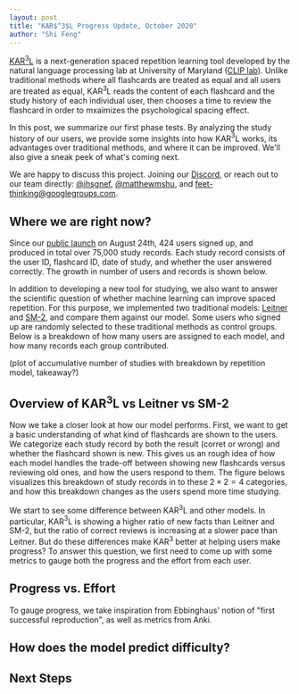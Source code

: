 ```yaml
---
layout: post
title: "KAR$^3$L Progress Update, October 2020"
author: "Shi Feng"
---
```


<head>
  <meta charset="utf-8">
  <script src="https://cdn.jsdelivr.net/npm/vega@5"></script>
	<script src="https://cdn.jsdelivr.net/npm/vega-lite@4"></script>
	<script src="https://cdn.jsdelivr.net/npm/vega-embed@6"></script>
</head>

[KAR$^3$L](http://karl.qanta.org/) is a next-generation spaced repetition learning tool developed by the natural language processing lab at University of Maryland ([CLIP lab](https://wiki.umiacs.umd.edu/clip/index.php/Main_Page)). Unlike traditional methods where all flashcards are treated as equal and all users are treated as equal, KAR$^3$L reads the content of each flashcard and the study history of each individual user, then chooses a time to review the flashcard in order to mxaimizes the psychological spacing effect.

In this post, we summarize our first phase tests. By analyzing the study history of our users, we provide some insights into how KAR$^3$L works, its advantages over traditional methods, and where it can be improved. We'll also give a sneak peek of what's coming next.

We are happy to discuss this project. Joining our [Discord](https://discord.com/invite/PTfEmHd), or reach out to our team directly: [@ihsgnef](https://twitter.com/ihsgnef), [@matthewmshu](https://twitter.com/@matthewmshu), and [feet-thinking@googlegroups.com](feet-thinking@googlegroups.com).

## Where we are right now?
Since our [public launch](https://hsquizbowl.org/forums/viewtopic.php?f=123&p=379140&sid=8ae602e914bc1e56736a07030176c718) on August 24th, 424 users signed up, and produced in total over 75,000 study records. Each study record consists of the user ID, flashcard ID, date of study, and whether the user answered correctly. The growth in number of users and records is shown below.

<div id="vis1"></div>

In addition to developing a new tool for studying, we also want to answer the scientific question of whether machine learning can improve spaced repetition. For this purpose, we implemented two traditional models: [Leitner](https://en.wikipedia.org/wiki/Leitner_system) and [SM-2](https://en.wikipedia.org/wiki/SuperMemo), and compare them against our model. Some users who signed up are randomly selected to these traditional methods as control groups. Below is a breakdown of how many users are assigned to each model, and how many records each group contributed.

(plot of accumulative number of studies with breakdown by repetition model, takeaway?)

## Overview of KAR$^3$L vs Leitner vs SM-2
Now we take a closer look at how our model performs. First, we want to get a basic understanding of what kind of flashcards are shown to the users. We categorize each study record by both the result (corret or wrong) and whether the flashcard shown is new. This gives us an rough idea of how each model handles the trade-off between showing new flashcards versus reviewing old ones, and how the users respond to them. The figure belows visualizes this breakdown of study records in to these $2\times2=4$ categories, and how this breakdown changes as the users spend more time studying. 

<div id="vis2"></div>

We start to see some difference between KAR$^3$L and other models. In particular, KAR$^3$L is showing a higher ratio of new facts than Leitner and SM-2, but the ratio of correct reviews is increasing at a slower pace than Leitner. But do these differences make KAR$^3$ better at helping users make progress? To answer this question, we first need to come up with some metrics to gauge both the progress and the effort from each user.

## Progress vs. Effort

To gauge progress, we take inspiration from Ebbinghaus' notion of "first successful reproduction", as well as metrics from Anki.

<div id="vis3"></div>

## How does the model predict difficulty?

## Next Steps

<script type="text/javascript">
  vegaEmbed('#vis1', "https://raw.githubusercontent.com/ihsgnef/ihsgnef.github.io/master/images/n_users_and_n_records.json").catch(console.error);
  vegaEmbed('#vis2', "https://raw.githubusercontent.com/ihsgnef/ihsgnef.github.io/master/images/new_old_correct_wrong.json").catch(console.error);
  vegaEmbed('#vis3', "https://raw.githubusercontent.com/ihsgnef/ihsgnef.github.io/master/images/45_user_level_vs_effort.json").catch(console.error);
</script>
